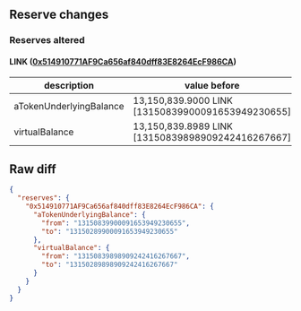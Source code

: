 ## Reserve changes

### Reserves altered

#### LINK ([0x514910771AF9Ca656af840dff83E8264EcF986CA](https://etherscan.io/address/0x514910771AF9Ca656af840dff83E8264EcF986CA))

| description | value before | value after |
| --- | --- | --- |
| aTokenUnderlyingBalance | 13,150,839.9000 LINK [13150839900091653949230655] | 13,150,289.9000 LINK [13150289900091653949230655] |
| virtualBalance | 13,150,839.8989 LINK [13150839898909242416267667] | 13,150,289.8989 LINK [13150289898909242416267667] |


## Raw diff

```json
{
  "reserves": {
    "0x514910771AF9Ca656af840dff83E8264EcF986CA": {
      "aTokenUnderlyingBalance": {
        "from": "13150839900091653949230655",
        "to": "13150289900091653949230655"
      },
      "virtualBalance": {
        "from": "13150839898909242416267667",
        "to": "13150289898909242416267667"
      }
    }
  }
}
```
